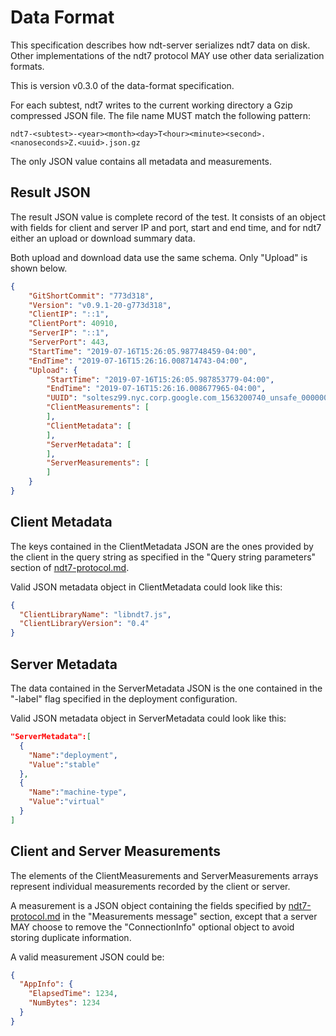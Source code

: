 # Data Format

This specification describes how ndt-server serializes ndt7 data
on disk. Other implementations of the ndt7 protocol MAY use other
data serialization formats.

This is version v0.3.0 of the data-format specification.

For each subtest, ndt7 writes to the current working directory a Gzip
compressed JSON file. The file name MUST match the following pattern:

```
ndt7-<subtest>-<year><month><day>T<hour><minute><second>.<nanoseconds>Z.<uuid>.json.gz
```

The only JSON value contains all metadata and measurements.

## Result JSON

The result JSON value is complete record of the test. It consists of an
object with fields for client and server IP and port, start and end time, and
for ndt7 either an upload or download summary data.

Both upload and download data use the same schema. Only "Upload" is shown below.

```JSON
{
    "GitShortCommit": "773d318",
    "Version": "v0.9.1-20-g773d318",
    "ClientIP": "::1",
    "ClientPort": 40910,
    "ServerIP": "::1",
    "ServerPort": 443,
    "StartTime": "2019-07-16T15:26:05.987748459-04:00",
    "EndTime": "2019-07-16T15:26:16.008714743-04:00",
    "Upload": {
        "StartTime": "2019-07-16T15:26:05.987853779-04:00",
        "EndTime": "2019-07-16T15:26:16.008677965-04:00",
        "UUID": "soltesz99.nyc.corp.google.com_1563200740_unsafe_00000000000157C6",
        "ClientMeasurements": [
        ],
        "ClientMetadata": [
        ],
        "ServerMetadata": [
        ],
        "ServerMeasurements": [
        ]
    }
}
```

## Client Metadata

The keys contained in the ClientMetadata JSON are the ones provided by the client
in the query string as specified in the "Query string parameters" section of
[ndt7-protocol.md](ndt7-protocol.md).

Valid JSON metadata object in ClientMetadata could look like this:

```JSON
{
  "ClientLibraryName": "libndt7.js",
  "ClientLibraryVersion": "0.4"
}
```

## Server Metadata

The data contained in the ServerMetadata JSON is the one contained
in the "-label" flag specified in the deployment configuration.

Valid JSON metadata object in ServerMetadata could look like this:

```JSON
"ServerMetadata":[
  {
    "Name":"deployment",
    "Value":"stable"
  },
  {
    "Name":"machine-type",
    "Value":"virtual"
  }
]
```

## Client and Server Measurements

The elements of the ClientMeasurements and ServerMeasurements arrays
represent individual measurements recorded by the client or server.

A measurement is a JSON object containing the fields specified by
[ndt7-protocol.md](ndt7-protocol.md) in the "Measurements message" section,
except that a server MAY choose to remove the "ConnectionInfo" optional
object to avoid storing duplicate information.

A valid measurement JSON could be:

```JSON
{
  "AppInfo": {
    "ElapsedTime": 1234,
    "NumBytes": 1234
  }
}
```
